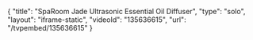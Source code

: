 {
    "title": "SpaRoom Jade Ultrasonic Essential Oil Diffuser",
    "type": "solo",
    "layout": "iframe-static",
    "videoId": "135636615",
    "url": "\/tvpembed\/135636615"
}